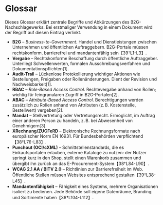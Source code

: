 # Glossar

Dieses Glossar erklärt zentrale Begriffe und Abkürzungen des B2G-Nachschlagewerks.  Bei erstmaliger Verwendung in einem Dokument wird der Begriff auf diesen Eintrag verlinkt.

- **B2G** – *Business-to-Government*.  Handel und Dienstleistungen zwischen Unternehmen und öffentlichen Auftraggebern.  B2G-Portale müssen rechtskonform, barrierefrei und mandantenfähig sein【39†L1-L3】.
- **Vergabe** – Rechtskonforme Beschaffung durch öffentliche Auftraggeber.  Unterliegt Schwellenwerten, formalen Ausschreibungsverfahren und Dokumentationspflichten[1].
- **Audit-Trail** – Lückenlose Protokollierung wichtiger Aktionen wie Bestellungen, Freigaben oder Rollenänderungen.  Dient der Revision und Nachweisbarkeit[1].
- **RBAC** – *Role-Based Access Control*.  Rechtevergabe anhand von Rollen; wichtig für feingranularen Zugriff in B2G-Portalen[2].
- **ABAC** – *Attribute-Based Access Control*.  Berechtigungen werden zusätzlich zu Rollen anhand von Attributen (z. B. Kostenstelle, Bestellwert) vergeben[2].
- **Mandat** – Stellvertretung oder Vertretungsrecht.  Ermöglicht, im Auftrag einer anderen Person zu handeln, z. B. bei Abwesenheit von Genehmigern[3].
- **XRechnung/ZUGFeRD** – Elektronische Rechnungsformate nach europäischer Norm EN 16931.  Für Bundesbehörden verpflichtend【38†L76-L83】.
- **Punchout (OCI/cXML)** – Schnittstellenstandards, die es Einkaufsportalen erlauben, externe Kataloge zu nutzen: der Nutzer springt kurz in den Shop, stellt einen Warenkorb zusammen und übergibt ihn zurück an das E-Procurement-System【38†L84-L90】.
- **WCAG 2.1 AA / BITV 2.0** – Richtlinien zur Barrierefreiheit im Web.  Öffentliche Stellen müssen Websites entsprechend gestalten【39†L38-L45】.
- **Mandantenfähigkeit** – Fähigkeit eines Systems, mehrere Organisationen isoliert zu bedienen.  Jede Behörde soll eigene Datenräume, Branding und Sortimente haben【38†L104-L112】.
